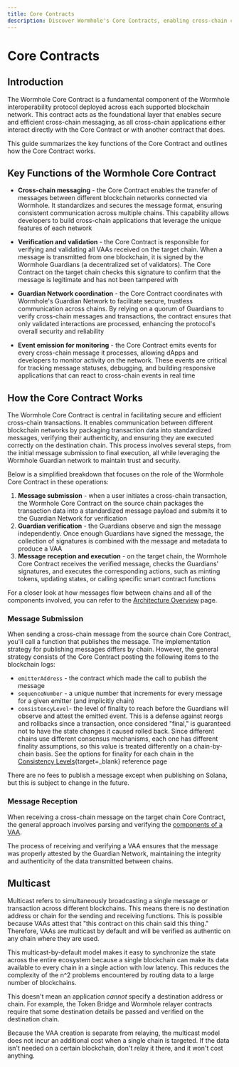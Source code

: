 ```yaml
---
title: Core Contracts
description: Discover Wormhole's Core Contracts, enabling cross-chain communication with message sending, receiving, and multicast features for efficient synchronization.
---
```


# Core Contracts

## Introduction

The Wormhole Core Contract is a fundamental component of the Wormhole interoperability protocol deployed across each supported blockchain network. This contract acts as the foundational layer that enables secure and efficient cross-chain messaging, as all cross-chain applications either interact directly with the Core Contract or with another contract that does.

This guide summarizes the key functions of the Core Contract and outlines how the Core Contract works.

## Key Functions of the Wormhole Core Contract

- **Cross-chain messaging** - the Core Contract enables the transfer of messages between different blockchain networks connected via Wormhole. It standardizes and secures the message format, ensuring consistent communication across multiple chains. This capability allows developers to build cross-chain applications that leverage the unique features of each network

- **Verification and validation** - the Core Contract is responsible for verifying and validating all VAAs received on the target chain. When a message is transmitted from one blockchain, it is signed by the Wormhole Guardians (a decentralized set of validators). The Core Contract on the target chain checks this signature to confirm that the message is legitimate and has not been tampered with

- **Guardian Network coordination** - the Core Contract coordinates with Wormhole's Guardian Network to facilitate secure, trustless communication across chains. By relying on a quorum of Guardians to verify cross-chain messages and transactions, the contract ensures that only validated interactions are processed, enhancing the protocol's overall security and reliability

- **Event emission for monitoring** - the Core Contract emits events for every cross-chain message it processes, allowing dApps and developers to monitor activity on the network. These events are critical for tracking message statuses, debugging, and building responsive applications that can react to cross-chain events in real time

## How the Core Contract Works

The Wormhole Core Contract is central in facilitating secure and efficient cross-chain transactions. It enables communication between different blockchain networks by packaging transaction data into standardized messages, verifying their authenticity, and ensuring they are executed correctly on the destination chain. This process involves several steps, from the initial message submission to final execution, all while leveraging the Wormhole Guardian network to maintain trust and security.

Below is a simplified breakdown that focuses on the role of the Wormhole Core Contract in these operations:

1. **Message submission** - when a user initiates a cross-chain transaction, the Wormhole Core Contract on the source chain packages the transaction data into a standardized message payload and submits it to the Guardian Network for verification
2. **Guardian verification** - the Guardians observe and sign the message independently. Once enough Guardians have signed the message, the collection of signatures is combined with the message and metadata to produce a VAA
3. **Message reception and execution** - on the target chain, the Wormhole Core Contract receives the verified message, checks the Guardians' signatures, and executes the corresponding actions, such as minting tokens, updating states, or calling specific smart contract functions

For a closer look at how messages flow between chains and all of the components involved, you can refer to the [Architecture Overview](/docs/learn/fundamentals/architecture/) page.

### Message Submission

When sending a cross-chain message from the source chain Core Contract, you'll call a function that publishes the message. The implementation strategy for publishing messages differs by chain. However, the general strategy consists of the Core Contract posting the following items to the blockchain logs:

- `emitterAddress` - the contract which made the call to publish the message
- `sequenceNumber` - a unique number that increments for every message for a given emitter (and implicitly chain)
- `consistencyLevel`- the level of finality to reach before the Guardians will observe and attest the emitted event. This is a defense against reorgs and rollbacks since a transaction, once considered "final,"  is guaranteed not to have the state changes it caused rolled back. Since different chains use different consensus mechanisms, each one has different finality assumptions, so this value is treated differently on a chain-by-chain basis. See the options for finality for each chain in the [Consistency Levels](/docs/build/reference/consistency-levels/){target=\_blank} reference page

There are no fees to publish a message except when publishing on Solana, but this is subject to change in the future.

### Message Reception

When receiving a cross-chain message on the target chain Core Contract, the general approach involves parsing and verifying the [components of a VAA](/docs/learn/infrastructure/vaas#vaa-format).

The process of receiving and verifying a VAA ensures that the message was properly attested by the Guardian Network, maintaining the integrity and authenticity of the data transmitted between chains.

## Multicast

Multicast refers to simultaneously broadcasting a single message or transaction across different blockchains. This means there is no destination address or chain for the sending and receiving functions. This is possible because VAAs attest that "this contract on this chain said this thing." Therefore, VAAs are multicast by default and will be verified as authentic on any chain where they are used.

This multicast-by-default model makes it easy to synchronize the state across the entire ecosystem because a single blockchain can make its data available to every chain in a single action with low latency. This reduces the complexity of the n^2 problems encountered by routing data to a large number of blockchains.

This doesn't mean an application _cannot_ specify a destination address or chain. For example, the Token Bridge and Wormhole relayer contracts require that some destination details be passed and verified on the destination chain.

Because the VAA creation is separate from relaying, the multicast model does not incur an additional cost when a single chain is targeted. If the data isn't needed on a certain blockchain, don't relay it there, and it won't cost anything.
